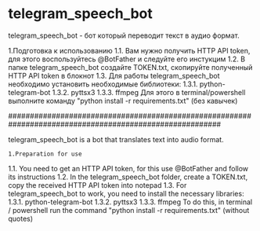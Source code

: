 # telegram_speech_bot
telegram_speech_bot - бот который переводит текст в аудио формат.

1.Подготовка к использованию
1.1. Вам нужно получить HTTP API token, для этого воспользуйтесь @BotFather и следуйте его инстукцим
1.2. В папке telegram_speech_bot создайте TOKEN.txt, скопируйте полученный HTTP API token в блокнот
1.3. Для работы telegram_speech_bot необходимо установить необходимые библиотеки:
	1.3.1. python-telegram-bot
	1.3.2. pyttsx3
	1.3.3. ffmpeg
Для этого в terminal/powershell выполните команду "python install -r requirements.txt" (без кавычек)

#########################################################################################################

telegram_speech_bot is a bot that translates text into audio format.

	1.Preparation for use
1.1. You need to get an HTTP API token, for this use @BotFather and follow its instructions
1.2. In the telegram_speech_bot folder, create a TOKEN.txt, copy the received HTTP API token into notepad
1.3. For telegram_speech_bot to work, you need to install the necessary libraries:
	1.3.1. python-telegram-bot
	1.3.2. pyttsx3
	1.3.3. ffmpeg
To do this, in terminal / powershell run the command "python install -r requirements.txt" (without quotes)
